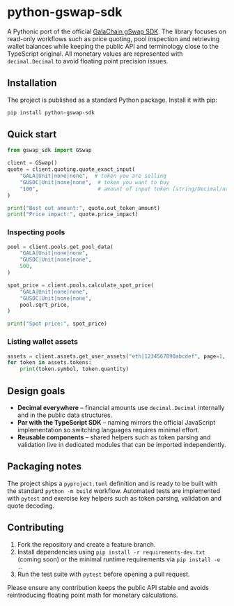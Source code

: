 # python-gswap-sdk

A Pythonic port of the official [GalaChain gSwap SDK](https://github.com/GalaChain/gswap-sdk).
The library focuses on read-only workflows such as price quoting, pool inspection and
retrieving wallet balances while keeping the public API and terminology close to the
TypeScript original. All monetary values are represented with `decimal.Decimal` to avoid
floating point precision issues.

## Installation

The project is published as a standard Python package. Install it with pip:

```bash
pip install python-gswap-sdk
```

## Quick start

```python
from gswap_sdk import GSwap

client = GSwap()
quote = client.quoting.quote_exact_input(
    "GALA|Unit|none|none",  # token you are selling
    "GUSDC|Unit|none|none",  # token you want to buy
    "100",                   # amount of input token (string/Decimal/numeric)
)

print("Best out amount:", quote.out_token_amount)
print("Price impact:", quote.price_impact)
```

### Inspecting pools

```python
pool = client.pools.get_pool_data(
    "GALA|Unit|none|none",
    "GUSDC|Unit|none|none",
    500,
)

spot_price = client.pools.calculate_spot_price(
    "GALA|Unit|none|none",
    "GUSDC|Unit|none|none",
    pool.sqrt_price,
)

print("Spot price:", spot_price)
```

### Listing wallet assets

```python
assets = client.assets.get_user_assets("eth|1234567890abcdef", page=1, limit=20)
for token in assets.tokens:
    print(token.symbol, token.quantity)
```

## Design goals

- **Decimal everywhere** – financial amounts use `decimal.Decimal` internally and in the
  public data structures.
- **Par with the TypeScript SDK** – naming mirrors the official JavaScript
  implementation so switching languages requires minimal effort.
- **Reusable components** – shared helpers such as token parsing and validation live in
  dedicated modules that can be imported independently.

## Packaging notes

The project ships a `pyproject.toml` definition and is ready to be built with the
standard `python -m build` workflow. Automated tests are implemented with `pytest` and
exercise key helpers such as token parsing, validation and quote decoding.

## Contributing

1. Fork the repository and create a feature branch.
2. Install dependencies using `pip install -r requirements-dev.txt` (coming soon) or the
   minimal runtime requirements via `pip install -e .`.
3. Run the test suite with `pytest` before opening a pull request.

Please ensure any contribution keeps the public API stable and avoids reintroducing
floating point math for monetary calculations.
